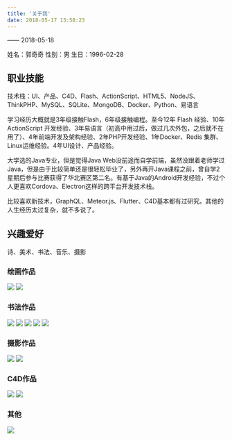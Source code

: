 ```yaml
---
title: '关于我'
date: 2018-05-17 13:58:23
---
```


—— 2018-05-18

姓名：郭奇奇
性别：男
生日：1996-02-28


## 职业技能

技术栈：UI、产品、C4D、Flash、ActionScript、HTML5、NodeJS、ThinkPHP、MySQL、SQLite、MongoDB、Docker、Python、易语言

学习经历大概就是3年级接触Flash，6年级接触编程。至今12年 Flash 经验、10年 ActionScript 开发经验、3年易语言（初高中用过后，做过几次外包，之后就不在用了）、4年前端开发及架构经验、2年PHP开发经验、1年Docker、Redis 集群、Linux运维经验。4年UI设计、产品经验。

大学选的Java专业，但是觉得Java Web没前途而自学前端，虽然没跟着老师学过Java，但是由于比较简单还是很轻松毕业了，另外再开Java课程之前，曾自学2星期后参与比赛获得了华北赛区第二名。有基于Java的Android开发经验，不过个人更喜欢Cordova、Electron这样的跨平台开发技术栈。

比较喜欢新技术，GraphQL、Meteor.js、Flutter、C4D基本都有过研究。其他的人生经历太过复杂，就不多说了。

## 兴趣爱好

诗、美术、书法、音乐、摄影

### 绘画作品

![](https://saekiraku-1253597019.coscd.myqcloud.com/image/vc7m5.jpeg)
![](https://saekiraku-1253597019.coscd.myqcloud.com/image/ppua1.jpg)

### 书法作品

![](https://saekiraku-1253597019.coscd.myqcloud.com/image/t5i5v.png)
![](https://saekiraku-1253597019.coscd.myqcloud.com/image/ghlda.jpg)
![](https://saekiraku-1253597019.coscd.myqcloud.com/image/7eo4f.jpeg)
![](https://saekiraku-1253597019.coscd.myqcloud.com/image/jmq6q.jpg)
![](https://saekiraku-1253597019.coscd.myqcloud.com/image/vha6y.jpeg)

### 摄影作品

![](https://saekiraku-1253597019.coscd.myqcloud.com/image/aixib.jpeg)
![](https://saekiraku-1253597019.coscd.myqcloud.com/image/5jzmn.jpeg)

### C4D作品

![](https://saekiraku-1253597019.coscd.myqcloud.com/image/mhdnd.png)
![](https://saekiraku-1253597019.coscd.myqcloud.com/image/hbdhy.png)

### 其他

![](https://saekiraku-1253597019.coscd.myqcloud.com/image/t0obe.jpeg)
